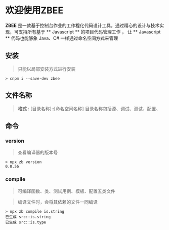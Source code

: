 # 欢迎使用ZBEE
**ZBEE** 是一款基于控制台作业的工作程化代码设计工具，通过精心的设计与技术实现，可支持所有基于 ** Javascript ** 的项目代码管理工作 ， 让 ** Javascript ** 代码也能够象 Java、C# 一样通过命名空间方式来管理

## 安装
> 只能以局部安装方式进行安装
```
> cnpm i --save-dev zbee
```

## 文件名称
> **格式** : [目录名称]::[命名空间名称]
> 目录名称包括源、调试、测试、配置、

## 命令

### version

> 查看编译器的版本号
 
```
> npx zb version
0.0.56
```

### compile

> 可编译函数、类、测试用例、模板、配置五类文件

> 编译文件时，会将其依赖的文件一同编译

```
> npx zb compile is.string
已生成 src::is.string
已生成 src::is.type
```

